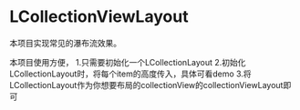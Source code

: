 # LCollectionViewLayout


本项目实现常见的瀑布流效果。


本项目使用方便，
1.只需要初始化一个LCollectionLayout
2.初始化LCollectionLayout时，将每个item的高度传入，具体可看demo
3.将LCollectionLayout作为你想要布局的collectionView的collectionViewLayout即可
